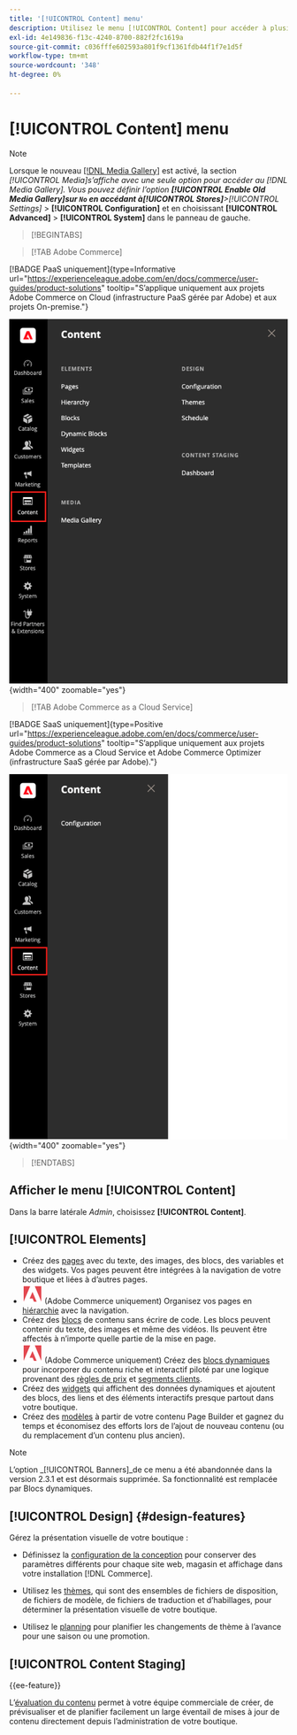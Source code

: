 ```yaml
---
title: '[!UICONTROL Content] menu'
description: Utilisez le menu [!UICONTROL Content] pour accéder à plusieurs fonctionnalités de gestion du contenu de votre boutique.
exl-id: 4e149836-f13c-4240-8700-882f2fc1619a
source-git-commit: c036fffe602593a801f9cf1361fdb44f1f7e1d5f
workflow-type: tm+mt
source-wordcount: '348'
ht-degree: 0%

---
```


# [!UICONTROL Content] menu

>[!NOTE]
>
>Lorsque le nouveau [[!DNL Media Gallery]](media-gallery.md) est activé, la section _[!UICONTROL Media]_s’affiche avec une seule option pour accéder au [!DNL Media Gallery]. Vous pouvez définir l’option **[!UICONTROL Enable Old Media Gallery]**sur `No` en accédant à&#x200B;**[!UICONTROL Stores]**>_[!UICONTROL Settings]_ > **[!UICONTROL Configuration]** et en choisissant **[!UICONTROL Advanced]** > **[!UICONTROL System]** dans le panneau de gauche.

>[!BEGINTABS]

>[!TAB Adobe Commerce]

[!BADGE PaaS uniquement]{type=Informative url="https://experienceleague.adobe.com/en/docs/commerce/user-guides/product-solutions" tooltip="S’applique uniquement aux projets Adobe Commerce on Cloud (infrastructure PaaS gérée par Adobe) et aux projets On-premise."}

![Menu [!UICONTROL Content] affiché dans l’Administration](./assets/admin-menu-content.png){width="400" zoomable="yes"}

>[!TAB Adobe Commerce as a Cloud Service]

[!BADGE SaaS uniquement]{type=Positive url="https://experienceleague.adobe.com/en/docs/commerce/user-guides/product-solutions" tooltip="S’applique uniquement aux projets Adobe Commerce as a Cloud Service et Adobe Commerce Optimizer (infrastructure SaaS gérée par Adobe)."}

![Menu [!UICONTROL Content] affiché dans l’Administration](./assets/admin-menu-content-accs.png){width="400" zoomable="yes"}

>[!ENDTABS]

## Afficher le menu [!UICONTROL Content]

Dans la barre latérale _Admin_, choisissez **[!UICONTROL Content]**.

## [!UICONTROL Elements]

- Créez des [pages](pages.md) avec du texte, des images, des blocs, des variables et des widgets. Vos pages peuvent être intégrées à la navigation de votre boutique et liées à d’autres pages.
- ![Adobe Commerce](../assets/adobe-logo.svg) (Adobe Commerce uniquement) Organisez vos pages en [hiérarchie](page-hierarchy.md) avec la navigation.
- Créez des [blocs](blocks.md) de contenu sans écrire de code. Les blocs peuvent contenir du texte, des images et même des vidéos. Ils peuvent être affectés à n’importe quelle partie de la mise en page.
- ![Adobe Commerce](../assets/adobe-logo.svg) (Adobe Commerce uniquement) Créez des [blocs dynamiques](dynamic-blocks.md) pour incorporer du contenu riche et interactif piloté par une logique provenant des [règles de prix](../merchandising-promotions/introduction.md#promotions) et [segments clients](../customers/customer-segments.md).
- Créez des [widgets](widgets.md) qui affichent des données dynamiques et ajoutent des blocs, des liens et des éléments interactifs presque partout dans votre boutique.
- Créez des [modèles](../page-builder/templates.md) à partir de votre contenu Page Builder et gagnez du temps et économisez des efforts lors de l’ajout de nouveau contenu (ou du remplacement d’un contenu plus ancien).

>[!NOTE]
>
>L’option _[!UICONTROL Banners]_de ce menu a été abandonnée dans la version 2.3.1 et est désormais supprimée. Sa fonctionnalité est remplacée par Blocs dynamiques.

## [!UICONTROL Design] {#design-features}

Gérez la présentation visuelle de votre boutique :

- Définissez la [configuration de la conception](configuration.md) pour conserver des paramètres différents pour chaque site web, magasin et affichage dans votre installation [!DNL Commerce].

- Utilisez les [thèmes](themes.md), qui sont des ensembles de fichiers de disposition, de fichiers de modèle, de fichiers de traduction et d’habillages, pour déterminer la présentation visuelle de votre boutique.

- Utilisez le [planning](schedule.md) pour planifier les changements de thème à l’avance pour une saison ou une promotion.

## [!UICONTROL Content Staging]

{{ee-feature}}

L’[évaluation du contenu](content-staging.md) permet à votre équipe commerciale de créer, de prévisualiser et de planifier facilement un large éventail de mises à jour de contenu directement depuis l’administration de votre boutique.
